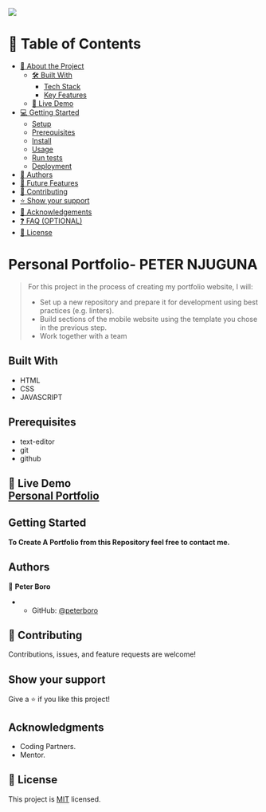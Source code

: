 ![](https://img.shields.io/badge/Microverse-blueviolet)

<!-- TABLE OF CONTENTS -->

# 📗 Table of Contents

- [📖 About the Project](#about-project)
  - [🛠 Built With](#built-with)
    - [Tech Stack](#tech-stack)
    - [Key Features](#key-features)
  - [🚀 Live Demo](#live-demo)
- [💻 Getting Started](#getting-started)
  - [Setup](#setup)
  - [Prerequisites](#prerequisites)
  - [Install](#install)
  - [Usage](#usage)
  - [Run tests](#run-tests)
  - [Deployment](#triangular_flag_on_post-deployment)
- [👥 Authors](#authors)
- [🔭 Future Features](#future-features)
- [🤝 Contributing](#contributing)
- [⭐️ Show your support](#support)
- [🙏 Acknowledgements](#acknowledgements)
- [❓ FAQ (OPTIONAL)](#faq)
- [📝 License](#license)

<!-- PROJECT DESCRIPTION -->

# Personal Portfolio- PETER NJUGUNA

> For this project in the process of creating my portfolio website, I will:
>
> - Set up a new repository and prepare it for development using best practices (e.g. linters).
> - Build sections of the mobile website using the template you chose in the previous step.
> - Work together with a team

## Built With
- HTML
- CSS
- JAVASCRIPT

## Prerequisites 
- text-editor
- git 
- github

<!-- LIVE DEMO -->

## 🚀 Live Demo <a name="live-demo"> <br>[Personal Portfolio](https://personal-portfolio-peter.netlify.app/) </a>

## Getting Started

**To Create A Portfolio from this Repository feel free to contact me.**

## Authors

👤 **Peter Boro**

- - GitHub: [@peterboro](https://github.com/peterboro)


## 🤝 Contributing

Contributions, issues, and feature requests are welcome!


## Show your support

Give a ⭐️ if you like this project!

## Acknowledgments
- Coding Partners.
- Mentor.

## 📝 License

This project is [MIT](./LICENSE.file) licensed.
